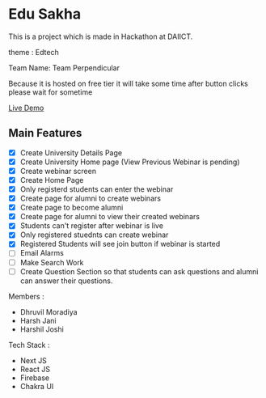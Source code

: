 # Edu Sakha

This is a project which is made in Hackathon at DAIICT.

theme : Edtech

Team Name: Team Perpendicular

Because it is hosted on free tier it will take some time after button clicks please wait for sometime

[Live Demo](https://webinar-five.vercel.app/)

## Main Features

- [x] Create University Details Page
- [x] Create University Home page (View Previous Webinar is pending)
- [x] Create webinar screen
- [x] Create Home Page
- [x] Only registerd students can enter the webinar
- [x] Create page for alumni to create webinars
- [x] Create page to become alumni
- [x] Create page for alumni to view their created webinars
- [x] Students can't register after webinar is live
- [x] Only registered stuednts can create webinar
- [x] Registered Students will see join button if webinar is started
- [ ] Email Alarms
- [ ] Make Search Work
- [ ] Create Question Section so that students can ask questions and alumni can answer their questions.

Members :

- Dhruvil Moradiya
- Harsh Jani
- Harshil Joshi

Tech Stack :

- Next JS
- React JS
- Firebase
- Chakra UI
